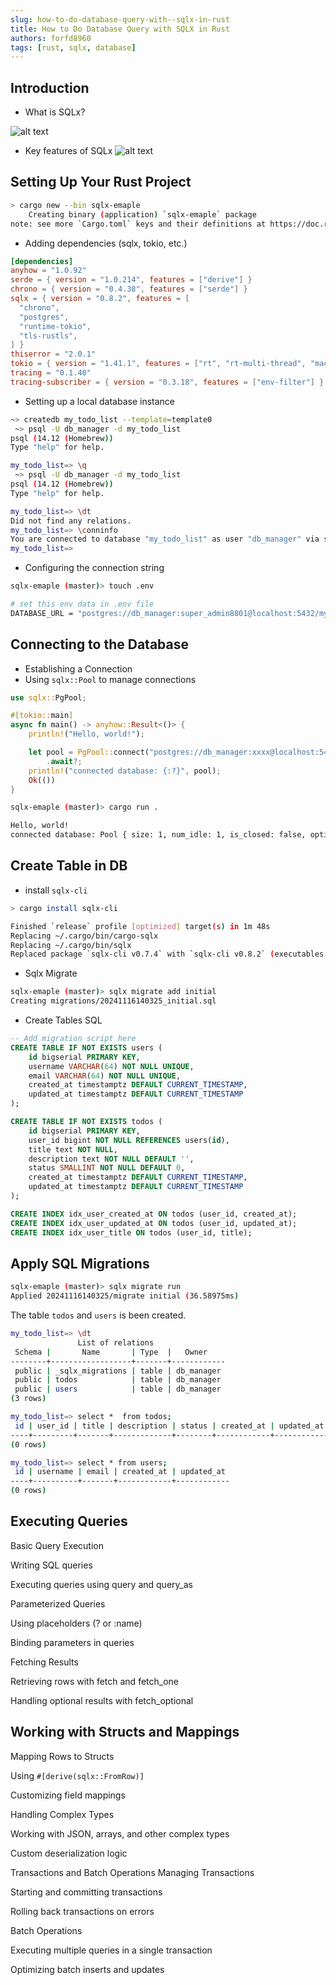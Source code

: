 ```yaml
---
slug: how-to-do-database-query-with--sqlx-in-rust
title: How to Do Database Query with SQLX in Rust
authors: forfd8960
tags: [rust, sqlx, database]
---
```


## Introduction

* What is SQLx?

![alt text](sqlx.png)

* Key features of SQLx
![alt text](sqlx_features.png)


## Setting Up Your Rust Project

```sh
> cargo new --bin sqlx-emaple
    Creating binary (application) `sqlx-emaple` package
note: see more `Cargo.toml` keys and their definitions at https://doc.rust-lang.org/cargo/reference/manifest.html
```


* Adding dependencies (sqlx, tokio, etc.)

```toml
[dependencies]
anyhow = "1.0.92"
serde = { version = "1.0.214", features = ["derive"] }
chrono = { version = "0.4.38", features = ["serde"] }
sqlx = { version = "0.8.2", features = [
  "chrono",
  "postgres",
  "runtime-tokio",
  "tls-rustls",
] }
thiserror = "2.0.1"
tokio = { version = "1.41.1", features = ["rt", "rt-multi-thread", "macros"] }
tracing = "0.1.40"
tracing-subscriber = { version = "0.3.18", features = ["env-filter"] }
```

* Setting up a local database instance

```sh
~> createdb my_todo_list --template=template0
 ~> psql -U db_manager -d my_todo_list
psql (14.12 (Homebrew))
Type "help" for help.

my_todo_list=> \q
 ~> psql -U db_manager -d my_todo_list
psql (14.12 (Homebrew))
Type "help" for help.

my_todo_list=> \dt
Did not find any relations.
my_todo_list=> \conninfo
You are connected to database "my_todo_list" as user "db_manager" via socket in "/tmp" at port "5432".
my_todo_list=>
```

* Configuring the connection string

```sh
sqlx-emaple (master)> touch .env

# set this env data in .env file
DATABASE_URL = "postgres://db_manager:super_admin8801@localhost:5432/my_todo_list"
```

## Connecting to the Database

* Establishing a Connection
* Using `sqlx::Pool` to manage connections

```rust
use sqlx::PgPool;

#[tokio::main]
async fn main() -> anyhow::Result<()> {
    println!("Hello, world!");

    let pool = PgPool::connect("postgres://db_manager:xxxx@localhost:5432/my_todo_list")
        .await?;
    println!("connected database: {:?}", pool);
    Ok(())
}
```

```sh
sqlx-emaple (master)> cargo run .

Hello, world!
connected database: Pool { size: 1, num_idle: 1, is_closed: false, options: PoolOptions { max_connections: 10, min_connections: 0, connect_timeout: 30s, max_lifetime: Some(1800s), idle_timeout: Some(600s), test_before_acquire: true } }
```

## Create Table in DB

* install `sqlx-cli`

```sh
> cargo install sqlx-cli

Finished `release` profile [optimized] target(s) in 1m 48s
Replacing ~/.cargo/bin/cargo-sqlx
Replacing ~/.cargo/bin/sqlx
Replaced package `sqlx-cli v0.7.4` with `sqlx-cli v0.8.2` (executables `cargo-sqlx`, `sqlx`)
```

* Sqlx Migrate

```sh
sqlx-emaple (master)> sqlx migrate add initial
Creating migrations/20241116140325_initial.sql
```

* Create Tables SQL

```sql
-- Add migration script here
CREATE TABLE IF NOT EXISTS users (
    id bigserial PRIMARY KEY,
    username VARCHAR(64) NOT NULL UNIQUE,
    email VARCHAR(64) NOT NULL UNIQUE,
    created_at timestamptz DEFAULT CURRENT_TIMESTAMP,
    updated_at timestamptz DEFAULT CURRENT_TIMESTAMP
);

CREATE TABLE IF NOT EXISTS todos (
    id bigserial PRIMARY KEY,
    user_id bigint NOT NULL REFERENCES users(id),
    title text NOT NULL,
    description text NOT NULL DEFAULT '',
    status SMALLINT NOT NULL DEFAULT 0,
    created_at timestamptz DEFAULT CURRENT_TIMESTAMP,
    updated_at timestamptz DEFAULT CURRENT_TIMESTAMP
);

CREATE INDEX idx_user_created_at ON todos (user_id, created_at);
CREATE INDEX idx_user_updated_at ON todos (user_id, updated_at);
CREATE INDEX idx_user_title ON todos (user_id, title);
```

## Apply SQL Migrations

```sh
sqlx-emaple (master)> sqlx migrate run
Applied 20241116140325/migrate initial (36.58975ms)
```

The table `todos` and `users` is been created.

```sh
my_todo_list=> \dt
               List of relations
 Schema |       Name       | Type  |   Owner
--------+------------------+-------+------------
 public | _sqlx_migrations | table | db_manager
 public | todos            | table | db_manager
 public | users            | table | db_manager
(3 rows)

my_todo_list=> select *  from todos;
 id | user_id | title | description | status | created_at | updated_at
----+---------+-------+-------------+--------+------------+------------
(0 rows)

my_todo_list=> select * from users;
 id | username | email | created_at | updated_at
----+----------+-------+------------+------------
(0 rows)
```

## Executing Queries

Basic Query Execution

Writing SQL queries

Executing queries using query and query_as

Parameterized Queries

Using placeholders (? or :name)

Binding parameters in queries

Fetching Results

Retrieving rows with fetch and fetch_one

Handling optional results with fetch_optional

## Working with Structs and Mappings

Mapping Rows to Structs

Using `#[derive(sqlx::FromRow)]`

Customizing field mappings

Handling Complex Types

Working with JSON, arrays, and other complex types

Custom deserialization logic

Transactions and Batch Operations
Managing Transactions

Starting and committing transactions

Rolling back transactions on errors

Batch Operations

Executing multiple queries in a single transaction

Optimizing batch inserts and updates